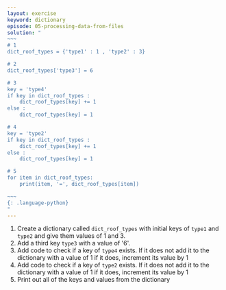 ```yaml
---
layout: exercise
keyword: dictionary
episode: 05-processing-data-from-files
solution: "
~~~
# 1
dict_roof_types = {'type1' : 1 , 'type2' : 3}

# 2
dict_roof_types['type3'] = 6

# 3
key = 'type4'
if key in dict_roof_types :
    dict_roof_types[key] += 1
else :
    dict_roof_types[key] = 1

# 4
key = 'type2'
if key in dict_roof_types :
    dict_roof_types[key] += 1
else :
    dict_roof_types[key] = 1

# 5
for item in dict_roof_types:
    print(item, '=', dict_roof_types[item])

~~~
{: .language-python}
"
---
```


1. Create a dictionary called `dict_roof_types` with initial keys of `type1` and `type2` and give them values of 1 and 3.
2. Add a third key `type3` with a value of '6'.
3. Add code to check if a key of `type4` exists. If it does not add it to the dictionary with a value of 1 if it does, increment its value by 1
4. Add code to check if a key of `type2` exists. If it does not add it to the dictionary with a value of 1 if it does, increment its value by 1
5. Print out all of the keys and values from the dictionary
